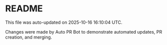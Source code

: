# README

This file was auto-updated on 2025-10-16 16:10:04 UTC.

Changes were made by Auto PR Bot to demonstrate automated updates, PR creation, and merging.
